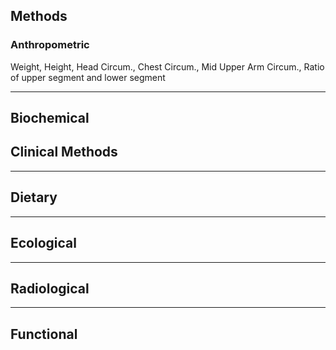 ## Methods
### Anthropometric
Weight, Height, Head Circum., Chest Circum., Mid Upper Arm Circum., Ratio of upper segment and lower segment

---
## Biochemical


## Clinical Methods
---
## Dietary
---
## Ecological
---
## Radiological
---
## Functional